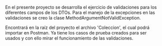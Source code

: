 En el presente proyecto se desarrolla el ejercicio de validaciones 
para los diferentes campos de los DTOs. Para el manejo de la excepciones
en las validaciones se creo la clase MethodArgumentNotValidException.

Encontrará en la raíz del proyecto el archivo 'Coleccion', el cual podrá 
importar en Postman. Ya tiene los casos de prueba creados para ser usados 
y con ello mirar el funcionamiento de las validaciones.

